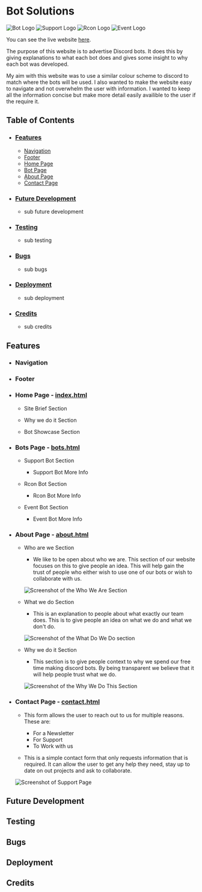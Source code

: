 # **Bot Solutions**

![Bot Logo](assets/images/bot-white.png) ![Support Logo](assets/images/support-white.png) ![Rcon Logo](assets/images/rcon-white.png) ![Event Logo](assets/images/event-white.png)

You can see the live website [here](https://browne878.github.io/HTML-CSS-Portfolio-Project/).

The purpose of this website is to advertise Discord bots. It does this by giving explanations to what each bot does and gives some insight to why each bot was developed.

My aim with this website was to use a similar colour scheme to discord to match where the bots will be used. I also wanted to make the website easy to navigate and not overwhelm the user with information. I wanted to keep all the information concise but make more detail easily availible to the user if the require it.

## **Table of Contents**
- ### [Features](https://github.com/browne878/HTML-CSS-Portfolio-Project#features)
    - [Navigation](https://github.com/browne878/HTML-CSS-Portfolio-Project#navigation)
    - [Footer](https://github.com/browne878/HTML-CSS-Portfolio-Project#footer)
    - [Home Page](https://github.com/browne878/HTML-CSS-Portfolio-Project#home-page---indexhtml)
    - [Bot Page](https://github.com/browne878/HTML-CSS-Portfolio-Project#bots-page---botshtml)
    - [About Page](https://github.com/browne878/HTML-CSS-Portfolio-Project#about-page---abouthtml)
    - [Contact Page](https://github.com/browne878/HTML-CSS-Portfolio-Project#contact-page---contacthtml)

- ### [Future Development](https://github.com/browne878/HTML-CSS-Portfolio-Project#future-development)
    - sub future development

- ### [Testing](https://github.com/browne878/HTML-CSS-Portfolio-Project#testing)
    - sub testing

- ### [Bugs](https://github.com/browne878/HTML-CSS-Portfolio-Project#bugs)
    - sub bugs

- ### [Deployment](https://github.com/browne878/HTML-CSS-Portfolio-Project#deployment)
    - sub deployment

- ### [Credits](https://github.com/browne878/HTML-CSS-Portfolio-Project#credits)
    - sub credits

## **Features**

- ### **Navigation**

- ### **Footer**

- ### **Home Page - [index.html](https://github.com/browne878/HTML-CSS-Portfolio-Project/blob/Main/index.html)**

    - Site Brief Section

    - Why we do it Section

    - Bot Showcase Section

- ### **Bots Page - [bots.html](https://github.com/browne878/HTML-CSS-Portfolio-Project/blob/Main/bots.html)**

    - Support Bot Section

        - Support Bot More Info

    - Rcon Bot Section

        - Rcon Bot More Info
    
    - Event Bot Section

        - Event Bot More Info

- ### **About Page - [about.html](https://github.com/browne878/HTML-CSS-Portfolio-Project/blob/Main/about.html)**

    - Who are we Section

        - We like to be open about who we are. This section of our website focuses on this to give people an idea. This will help gain the trust of people who either wish to use one of our bots or wish to collaborate with us.

        ![Screenshot of the Who We Are Section](assets/images/images-readme/who-are-we-section.png)

    - What we do Section

        - This is an explanation to people about what exactly our team does. This is to give people an idea on what we do and what we don't do.

        ![Screenshot of the What Do We Do section](assets/images/images-readme/what-we-do-section.png)

    - Why we do it Section

        - This section is to give people context to why we spend our free time making discord bots. By being transparent we believe that it will help people trust what we do.

        ![Screenshot of the Why We Do This Section](assets/images/images-readme/why-we-do-this-section.png)

- ### **Contact Page - [contact.html](https://github.com/browne878/HTML-CSS-Portfolio-Project/blob/Main/contact.html)**

    - This form allows the user to reach out to us for multiple reasons. These are:
        - For a Newsletter
        - For Support
        - To Work with us

    - This is a simple contact form that only requests information that is required. It can allow the user to get any help they need, stay up to date on out projects and ask to collaborate.

    ![Screenshot of Support Page](assets/images/images-readme/contact-page.png)

## **Future Development**

## **Testing**

## **Bugs**

## **Deployment**

## **Credits**
